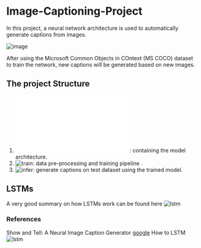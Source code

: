 # Image-Captioning-Project

In this project, a neural network architecture is used to automatically generate captions from images.

![image](https://github.com/gaelmoccand/Image-Captioning/iamge_captioning.png)


After using the Microsoft Common Objects in COntext (MS COCO) dataset to train the network, new captions will be generated based on new images.

## The project Structure

1. ![model](Image-Captioning/model.py): containing the model architecture.
2. ![train](Image-Captioning/2_Training.ipynb): data pre-processing and training pipeline .
3. ![infer](Image-Captioning/3_Inference.ipynb): generate captions on test dataset using the trained model.


##  LSTMs

A very good summary on how LSTMs work can be found here ![lstm](http://colah.github.io/posts/2015-08-Understanding-LSTMs/)




### References 

Show and Tell: A Neural Image Caption Generator [google](https://arxiv.org/pdf/1411.4555.pdf)
How to LSTM ![lstm](http://colah.github.io/posts/2015-08-Understanding-LSTMs/)
